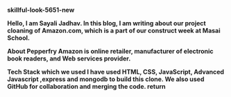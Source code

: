 <b>skillful-look-5651-new<b>

Hello, I am Sayali Jadhav. In this blog, I am writing about our project cloaning of Amazon.com, which is a part of our construct week at Masai School.

About Pepperfry
Amazon is online retailer, manufacturer of electronic book readers, and Web services provider.

Tech Stack which we used
I have used HTML, CSS, JavaScript, Advanced Javascript ,express and mongodb to build this clone. We also used GitHub for collaboration and merging the code.  return
